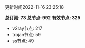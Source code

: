更新时间2022-11-16 23:25:18

**总订阅: 73**
**总节点: 992**
**有效节点: 325**
- v2ray节点: 217
- trojan节点: 59
- ss节点: 49
